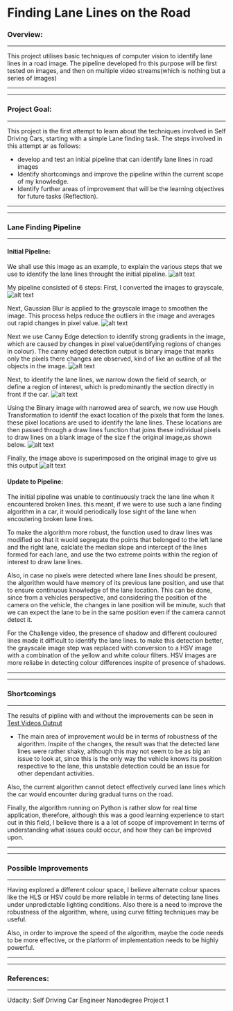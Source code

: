 # **Finding Lane Lines on the Road** 


### Overview:

---
This project utilises basic techniques of computer vision to identify lane lines in a road image. The pipeline developed fro this purpose will be first tested on images, and then on multiple video streams(which is nothing but a series of images) 

---
---

### Project Goal:
---
This project is the first attempt to learn about the techniques involved in Self Driving Cars, starting with a simple Lane finding task.
The steps involved in this attempt ar as follows:
* develop and test an initial pipeline that can identify lane lines in road images
* Identify shortcomings and improve the pipeline within the current scope of my knowledge.
* Identify further areas of improvement that will be the learning objectives for future tasks (Reflection).



[//]: # (Image References)

[gray]: ./test_image_output/gray.png "Grayscale"
[edges]: ./test_image_output/edges.png "edges"
[RoI]: ./test_image_output/RoI.png "Region of interest"
[Lanelines]: ./test_image_output/lanelines.png "Lane Lines"
[output]: ./test_image_output/output.png "Output"
[original]: ./test_images/solidYellowLeft.jpg "Original"
[blurred]: ./test_image_output/blurred.png "blurred"
---
---

### Lane Finding Pipeline
---
#### Initial Pipeline:

We shall use this image as an example, to explain the various steps that we use to identify the lane lines throught the initial pipeline.
![alt text][original]

My pipeline consisted of 6 steps: 
First, I converted the images to grayscale,
![alt text][gray]


Next, Gaussian Blur is applied to the  grayscale image to smoothen the image. This process helps reduce the outliers in the image and averages out rapid changes in pixel value. 
![alt text][blurred]

Next we use Canny Edge detection to identify strong gradients in the image, which are caused by changes in pixel value(identifying regions of changes in colour). The canny edged detection output is binary image that marks only the pixels there changes are observed, kind of like an outline of all the objects in the image.
![alt text][edges]


Next, to identify the lane lines, we narrow down the field of search, or define a region of interest, which is predominantly the section directly in front if the car.
![alt text][RoI]

Using the Binary image with narrowed area of search, we now use Hough Transformation to identif the exact location of the pixels that form the lanes. these pixel locations are used to identify the lane lines. These locations are then passed through a draw lines function that joins these individual pixels to draw lines on a blank image of the size f the original image,as shown below.
![alt text][Lanelines]

Finally, the image above is superimposed on the original image to give us this output
![alt text][output]

 
#### Update to Pipeline:

The initial pipeline was unable to continuously track the lane line when it encountered broken lines. this meant, if we were to use such a lane finding algorithm in a car, it would periodically lose sight of the lane when encoutering broken lane lines. 

To make the algorithm more robust, the function used to draw lines was modified so that it wuold segregate the points that belonged to the left lane and the right lane, calclate the median slope and intercept of the lines formed for each lane, and use the two extreme points within the region of interest to draw lane lines. 

Also, in case no pixels were detected where lane lines should be present, the algorithm would have memory of its previous lane position, and use that to ensure continuous knowledge of the lane location. This can be done, since from a vehicles perspective, and considering the position of the camera on the vehicle, the changes in lane position will be minute, such that we can expect the lane to be in the same position even if the camera cannot detect it.

For the Challenge video, the presence of shadow and different couloured lines made it difficult to identify the lane lines. to make this detection better, the grayscale image step was replaced with conversion to a HSV image with a combination of the yellow and white colour filters. HSV images are more reliabe in detecting colour differences inspite of presence of shadows. 
 
---
---

### Shortcomings
---
The results of pipline with and without the improvements can be seen in [Test Videos Output](./test_videos_output)

* The main area of improvement would be in terms of robustness of the algorithm. Inspite of the changes, the result was that the detected lane lines were rather shaky, although this may not seem to be as big an issue to look at, since this is the only way the vehicle knows its position respective to the lane, this unstable detection could be an issue for other dependant activities.

Also, the current algorithm cannot detect effectively curved lane lines which the car would encounter during gradual turns on the road.

Finally, the algorithm running on Python is rather slow for real time application, therefore, although this was a good learning experience to start out in this field, I believe there is a a lot of scope of improvement in terms of understanding what issues could occur, and how they can be improved upon.

---
---


### Possible Improvements
---
Having explored a different colour space, I believe alternate colour spaces like the HLS or HSV could be more reliable in terms of detecting lane lines under unpredictable lighting conditions. Also there is a need to improve the robustness of the algorithm, where, using curve fitting techniques may be useful.

Also, in order to improve the speed of the algorithm, maybe the code needs to be more effective, or the platform of implementation needs to be highly powerful. 

---
---

### References:
---
Udacity: Self Driving Car Engineer Nanodegree Project 1


